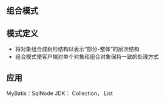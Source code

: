 ## 组合模式

[](../../../../images/19_composite.jpg)
## 模式定义
* 将对象组合成树形结构以表示“部分-整体”的层次结构
* 组合模式使客户端对单个对象和组合对象保持一致的处理方式


## 应用
MyBatis：SqlNode
JDK： Collection， List
 